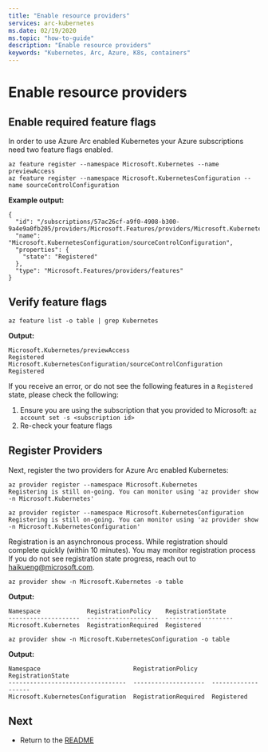 ```yaml
---
title: "Enable resource providers"
services: arc-kubernetes
ms.date: 02/19/2020
ms.topic: "how-to-guide"
description: "Enable resource providers"
keywords: "Kubernetes, Arc, Azure, K8s, containers"
---
```


# Enable resource providers

## Enable required feature flags

In order to use Azure Arc enabled Kubernetes your Azure subscriptions need two feature flags enabled.

```console
az feature register --namespace Microsoft.Kubernetes --name previewAccess
az feature register --namespace Microsoft.KubernetesConfiguration --name sourceControlConfiguration
```

**Example output:**

```console
{
  "id": "/subscriptions/57ac26cf-a9f0-4908-b300-9a4e9a0fb205/providers/Microsoft.Features/providers/Microsoft.KubernetesConfiguration/features/sourceControlConfiguration",
  "name": "Microsoft.KubernetesConfiguration/sourceControlConfiguration",
  "properties": {
    "state": "Registered"
  },
  "type": "Microsoft.Features/providers/features"
}
```

## Verify feature flags

```console
az feature list -o table | grep Kubernetes
```

**Output:**

```console
Microsoft.Kubernetes/previewAccess                                                Registered
Microsoft.KubernetesConfiguration/sourceControlConfiguration                      Registered
```

If you receive an error, or do not see the following features in a `Registered` state, please check the following:

1. Ensure you are using the subscription that you provided to Microsoft: `az account set -s <subscription id>`
1. Re-check your feature flags

## Register Providers

Next, register the two providers for Azure Arc enabled Kubernetes:

```console
az provider register --namespace Microsoft.Kubernetes
Registering is still on-going. You can monitor using 'az provider show -n Microsoft.Kubernetes'

az provider register --namespace Microsoft.KubernetesConfiguration
Registering is still on-going. You can monitor using 'az provider show -n Microsoft.KubernetesConfiguration'
```

Registration is an asynchronous process. While registration should complete quickly (within 10 minutes). You may monitor registration process If you do not see registration state progress, reach out to <haikueng@microsoft.com>.

```console
az provider show -n Microsoft.Kubernetes -o table
```

**Output:**

```console
Namespace             RegistrationPolicy    RegistrationState
--------------------  --------------------  -------------------
Microsoft.Kubernetes  RegistrationRequired  Registered
```

```console
az provider show -n Microsoft.KubernetesConfiguration -o table
```

**Output:**

```console
Namespace                          RegistrationPolicy    RegistrationState
---------------------------------  --------------------  -------------------
Microsoft.KubernetesConfiguration  RegistrationRequired  Registered
```

## Next

* Return to the [README](../README.md#connect-your-first-cluster)
